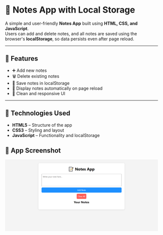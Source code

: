 # 📝 Notes App with Local Storage

A simple and user-friendly **Notes App** built using **HTML, CSS, and JavaScript**.  
Users can add and delete notes, and all notes are saved using the browser's **localStorage**, so data persists even after page reload.

---

## 🚀 Features

- ➕ Add new notes
- 🗑️ Delete existing notes
- 💾 Save notes in localStorage
- 🔄 Display notes automatically on page reload
- 🎨 Clean and responsive UI

---

## 🧠 Technologies Used

- **HTML5** – Structure of the app  
- **CSS3** – Styling and layout  
- **JavaScript** – Functionality and localStorage

## 📸 App Screenshot

![App Screenshot](./screenshot.png)
